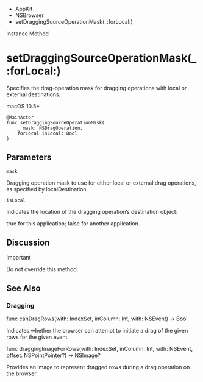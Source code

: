 

- AppKit
- NSBrowser
-  setDraggingSourceOperationMask(\_:forLocal:) 

Instance Method

# setDraggingSourceOperationMask(\_:forLocal:)

Specifies the drag-operation mask for dragging operations with local or external destinations.

macOS 10.5+

``` source
@MainActor
func setDraggingSourceOperationMask(
    _ mask: NSDragOperation,
    forLocal isLocal: Bool
)
```

## Parameters 

`mask`  

Dragging operation mask to use for either local or external drag operations, as specified by localDestination.

`isLocal`  

Indicates the location of the dragging operation’s destination object:

true for this application; false for another application.

## Discussion

Important

Do not override this method.

## See Also

### Dragging

func canDragRows(with: IndexSet, inColumn: Int, with: NSEvent) -> Bool

Indicates whether the browser can attempt to initiate a drag of the given rows for the given event.

func draggingImageForRows(with: IndexSet, inColumn: Int, with: NSEvent, offset: NSPointPointer?) -> NSImage?

Provides an image to represent dragged rows during a drag operation on the browser.

